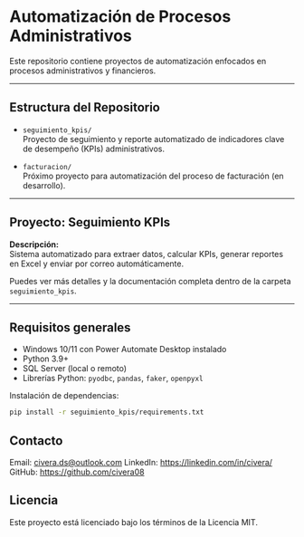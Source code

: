 # Automatización de Procesos Administrativos

Este repositorio contiene proyectos de automatización enfocados en procesos administrativos y financieros.

---

## Estructura del Repositorio

- `seguimiento_kpis/`  
  Proyecto de seguimiento y reporte automatizado de indicadores clave de desempeño (KPIs) administrativos.

- `facturacion/`  
  Próximo proyecto para automatización del proceso de facturación (en desarrollo).

---

## Proyecto: Seguimiento KPIs

**Descripción:**  
Sistema automatizado para extraer datos, calcular KPIs, generar reportes en Excel y enviar por correo automáticamente.

Puedes ver más detalles y la documentación completa dentro de la carpeta `seguimiento_kpis`.

---

## Requisitos generales

- Windows 10/11 con Power Automate Desktop instalado  
- Python 3.9+  
- SQL Server (local o remoto)  
- Librerías Python: `pyodbc`, `pandas`, `faker`, `openpyxl`

Instalación de dependencias:

```bash
pip install -r seguimiento_kpis/requirements.txt
```

## Contacto

Email: civera.ds@outlook.com
LinkedIn: https://linkedin.com/in/civera/
GitHub: https://github.com/civera08

## Licencia
Este proyecto está licenciado bajo los términos de la Licencia MIT.
